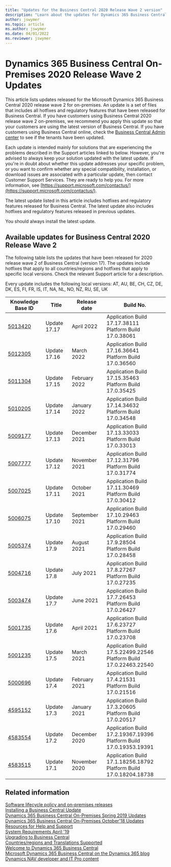 ```yaml
---
title: "Updates for the Business Central 2020 Release Wave 2 version"
description: "Learn about the updates for Dynamics 365 Business Central 2020 Release Wave 2 on-premises deployments."
author: jswymer
ms.topic: article
ms.author: jswymer
ms.date: 04/01/2022
ms.reviewer: jswymer
---
```


# Dynamics 365 Business Central On-Premises 2020 Release Wave 2 Updates

This article lists updates released for the Microsoft Dynamics 365 Business Central 2020 release wave 2 for on-premises. An update is a set of files that includes all hotfixes and regulatory features that have been released for Business Central. If you have customers using Business Central 2020 release wave 2 on-premises, we recommend you apply this update so that your customers are using the latest version of Business Central. If you have customers using Business Central online, check the [Business Central Admin center](../administration/tenant-admin-center.md) to see if the tenants have been updated.  

Each update is intended mainly for solutions that are experiencing the problems described in the Support articles linked to below. However, you're advised to always keep your solution updated with the latest update. If you're in doubt about whether this update addresses your specific problem, or you want to confirm whether any special compatibility, installation, or download issues are associated with a particular update, then contact Customer Support Services. They are ready to help you. For more information, see [https://support.microsoft.com/contactus/](https://support.microsoft.com/contactus/).

The latest update listed in this article includes hotfixes and regulatory features released for Business Central. The latest update also includes hotfixes and regulatory features released in previous updates.  

You should always install the latest update.

## Available updates for Business Central 2020 Release Wave 2

The following table lists the updates that have been released for 2020 release wave 2 of Business Central (version 17). The updates include hotfixes that apply to all countries/regions and hotfixes that apply to specific local versions. Check the relevant Support article for a description.

Every update includes the following local versions: AT, AU, BE, CH, CZ, DE, DK, ES, FI, FR, IS, IT, NA, NL, NO, NZ, RU, SE, UK

|Knowledge Base ID                                           |Title                |Release date  |Build No. |
|------------------------------------------------------------|---------------------|--------------|----------|
|[5013420](https://support.microsoft.com/help/5013420)|Update 17.17 |April 2022|Application Build 17.17.38111</br>Platform Build 17.0.38061|
|[5012305](https://support.microsoft.com/help/5012305)|Update 17.16 |March 2022|Application Build 17.16.36641</br>Platform Build 17.0.36560|
|[5011304](https://support.microsoft.com/help/5011304)|Update 17.15 |February 2022|Application Build 17.15.35463</br>Platform Build 17.0.35425|
|[5010205](https://support.microsoft.com/help/5010205)|Update 17.14 |January 2022|Application Build 17.14.34632</br>Platform Build 17.0.34548|
|[5009177](https://support.microsoft.com/help/5009177)|Update 17.13 |December 2021|Application Build 17.13.33033</br>Platform Build 17.0.33013|
|[5007777](https://support.microsoft.com/help/5007777)|Update 17.12 |November 2021|Application Build 17.12.31796</br>Platform Build 17.0.31774|
|[5007025](https://support.microsoft.com/help/5007025)|Update 17.11 |October 2021|Application Build 17.11.30469</br>Platform Build 17.0.30412|
|[5006075](https://support.microsoft.com/help/5006075)|Update 17.10 |September 2021|Application Build 17.10.29463</br>Platform Build 17.0.29460|
|[5005374](https://support.microsoft.com/help/5005374)|Update 17.9 |August 2021|Application Build 17.9.28504</br>Platform Build 17.0.28458|
|[5004716](https://support.microsoft.com/help/5004716)|Update 17.8 |July 2021|Application Build 17.8.27267</br>Platform Build 17.0.27235|
|[5003474](https://support.microsoft.com/help/5003474)|Update 17.7 |June 2021|Application Build 17.7.26453</br>Platform Build 17.0.26427|
|[5001735](https://support.microsoft.com/help/5001735)|Update 17.6 |April 2021|Application Build 17.6.23727</br>Platform Build 17.0.23708|
|[5001235](https://support.microsoft.com/help/5001235)|Update 17.5 |March 2021|Application Build 17.5.22499.22546</br>Platform Build 17.0.22463.22540|
|[5000696](https://support.microsoft.com/help/5000696)|Update 17.4 |February 2021|Application Build 17.4.21531</br>Platform Build 17.0.21516|
|[4595152](https://support.microsoft.com/help/4595152)|Update 17.3 |January 2021|Application Build 17.3.20605</br>Platform Build 17.0.20517|
|[4583554](https://support.microsoft.com/help/4583554)|Update 17.2 |December 2020|Application Build 17.2.19367.19396</br>Platform Build 17.0.19353.19391|
|[4583515](https://support.microsoft.com/help/4583515)|Update 17.1 |November 2020|Application Build 17.1.18256.18792</br>Platform Build 17.0.18204.18738|

## Related information

[Software lifecycle policy and on-premises releases](../terms/lifecycle-policy-on-premises.md)  
[Installing a Business Central Update](../upgrade/upgrading-cumulative-update-v15.md)  
[Dynamics 365 Business Central On-Premises Spring 2019 Updates](update-versions-14.md)  
[Dynamics 365 Business Central On-Premises October'18 Updates](update-versions-13.md)  
[Resources for Help and Support](../help-and-support.md)  
[System Requirements April '19](system-requirement-business-central.md)  
[Upgrading to Business Central](../upgrade/upgrading-to-business-central.md)  
[Countries/regions and Translations Supported](../compliance/apptest-countries-and-translations.md)  
[Welcome to Dynamics 365 Business Central](/dynamics365/business-central/index)  
[Microsoft Dynamics 365 Business Central on the Dynamics 365 blog](https://www.microsoft.com/dynamics-365/blog/it-professional/product/dynamics-365-business-central/)  
[Dynamics NAV developer and IT Pro content](/dynamics-nav/index)

